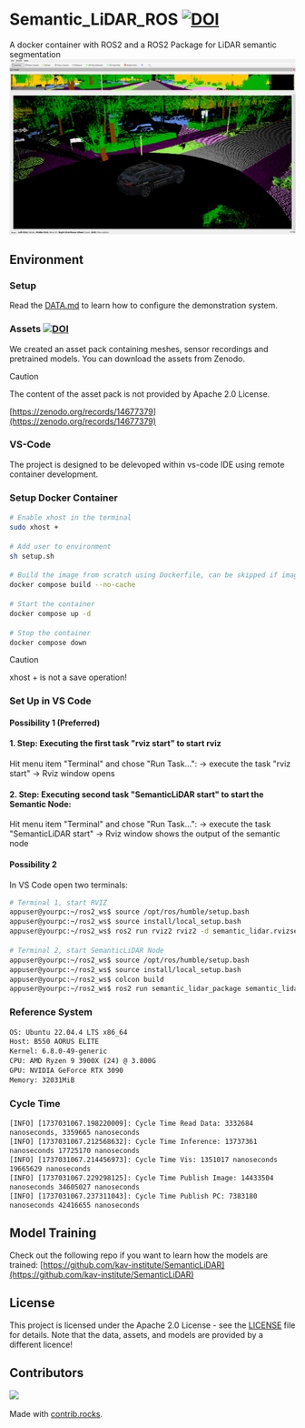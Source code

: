 # Semantic_LiDAR_ROS [![DOI](https://zenodo.org/badge/DOI/10.5281/zenodo.14677379.svg)](https://doi.org/10.5281/zenodo.14677379)

A docker container with ROS2 and a ROS2 Package for LiDAR semantic segmentation
![rgbImage](images/rviz_screenshot_2024_06_04-12_34_34.png)

## Environment
### Setup
Read the [DATA.md](dataset/DATA.md) to learn how to configure the demonstration system.

### Assets [![DOI](https://zenodo.org/badge/DOI/10.5281/zenodo.14677379.svg)](https://doi.org/10.5281/zenodo.14677379)
We created an asset pack containing meshes, sensor recordings and pretrained models.
You can download the assets from Zenodo. 
> [!CAUTION]
> The content of the asset pack is not provided by Apache 2.0 License.

[https://zenodo.org/records/14677379](https://zenodo.org/records/14677379)

### VS-Code
The project is designed to be delevoped within vs-code IDE using remote container development.

### Setup Docker Container
```bash
# Enable xhost in the terminal
sudo xhost +

# Add user to environment
sh setup.sh

# Build the image from scratch using Dockerfile, can be skipped if image already exists or is loaded from docker registry
docker compose build --no-cache

# Start the container
docker compose up -d

# Stop the container
docker compose down
```

> [!CAUTION]
> xhost + is not a save operation!

### Set Up in VS Code
#### Possibility 1 (Preferred)

#### 1. Step: Executing the first task "rviz start" to start rviz 
Hit menu item "Terminal" and chose "Run Task...":
 -> execute the task "rviz start" -> Rviz window opens 
 
#### 2. Step: Executing second task "SemanticLiDAR start" to start the Semantic Node: 
Hit menu item "Terminal" and chose "Run Task...":
 -> execute the task "SemanticLiDAR start" -> Rviz window shows the output of the semantic node

#### Possibility 2 
In VS Code open two terminals:
```bash
# Terminal 1, start RVIZ
appuser@yourpc:~/ros2_ws$ source /opt/ros/humble/setup.bash
appuser@yourpc:~/ros2_ws$ source install/local_setup.bash
appuser@yourpc:~/ros2_ws$ ros2 run rviz2 rviz2 -d semantic_lidar.rvizsemantic

# Terminal 2, start SemanticLiDAR Node
appuser@yourpc:~/ros2_ws$ source /opt/ros/humble/setup.bash
appuser@yourpc:~/ros2_ws$ source install/local_setup.bash
appuser@yourpc:~/ros2_ws$ colcon build
appuser@yourpc:~/ros2_ws$ ros2 run semantic_lidar_package semantic_lidar_node
```

### Reference System
```bash
OS: Ubuntu 22.04.4 LTS x86_64 
Host: B550 AORUS ELITE 
Kernel: 6.8.0-49-generic 
CPU: AMD Ryzen 9 3900X (24) @ 3.800G 
GPU: NVIDIA GeForce RTX 3090 
Memory: 32031MiB                      
```

### Cycle Time
```
[INFO] [1737031067.198220009]: Cycle Time Read Data: 3332684 nanoseconds, 3359665 nanoseconds
[INFO] [1737031067.212568632]: Cycle Time Inference: 13737361 nanoseconds 17725170 nanoseconds
[INFO] [1737031067.214456973]: Cycle Time Vis: 1351017 nanoseconds 19665629 nanoseconds
[INFO] [1737031067.229298125]: Cycle Time Publish Image: 14433504 nanoseconds 34605027 nanoseconds
[INFO] [1737031067.237311043]: Cycle Time Publish PC: 7383180 nanoseconds 42416655 nanoseconds
```

## Model Training
Check out the following repo if you want to learn how the models are trained:
[https://github.com/kav-institute/SemanticLiDAR](https://github.com/kav-institute/SemanticLiDAR)

<a name="license"></a>
## License
This project is licensed under the Apache 2.0 License - see the [LICENSE](LICENSE) file for details. Note that the data, assets, and models are provided by a different licence!

## Contributors
<a href="https://github.com/kav-institute/Semantic_LiDAR_ROS/graphs/contributors">
  <img src="https://contrib.rocks/image?repo=kav-institute/Semantic_LiDAR_ROS" />
</a>

Made with [contrib.rocks](https://contrib.rocks).
